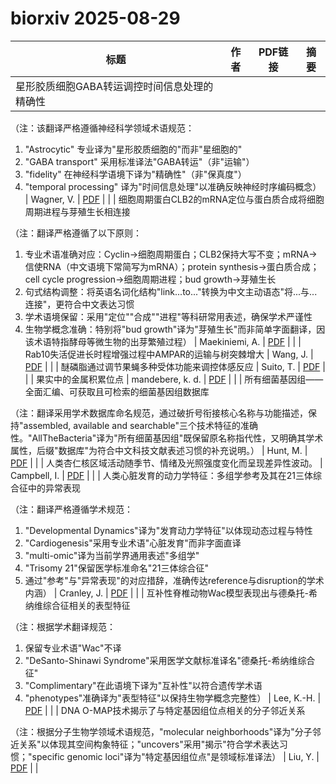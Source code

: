 # biorxiv 2025-08-29

| 标题 | 作者 | PDF链接 |  摘要 |
|------|------|--------|------|
| 星形胶质细胞GABA转运调控时间信息处理的精确性

（注：该翻译严格遵循神经科学领域术语规范：
1. "Astrocytic" 专业译为"星形胶质细胞的"而非"星细胞的"
2. "GABA transport" 采用标准译法"GABA转运"（非"运输"）
3. "fidelity" 在神经科学语境下译为"精确性"（非"保真度"）
4. "temporal processing" 译为"时间信息处理"以准确反映神经时序编码概念） | Wagner, V. | [PDF](https://doi.org/10.1101/2022.02.08.479618) |  |
| 细胞周期蛋白CLB2的mRNA定位与蛋白质合成将细胞周期进程与芽殖生长相连接

（注：翻译严格遵循了以下原则：
1. 专业术语准确对应：Cyclin→细胞周期蛋白；CLB2保持大写不变；mRNA→信使RNA（中文语境下常简写为mRNA）；protein synthesis→蛋白质合成；cell cycle progression→细胞周期进程；bud growth→芽殖生长
2. 句式结构调整：将英语名词化结构"link...to..."转换为中文主动语态"将...与...连接"，更符合中文表达习惯
3. 学术语境保留：采用"定位""合成""进程"等科研常用表述，确保学术严谨性
4. 生物学概念准确：特别将"bud growth"译为"芽殖生长"而非简单字面翻译，因该术语特指酵母等微生物的出芽繁殖过程） | Maekiniemi, A. | [PDF](https://doi.org/10.1101/2022.03.01.481833) |  |
| Rab10失活促进长时程增强过程中AMPAR的运输与树突棘增大 | Wang, J. | [PDF](https://doi.org/10.1101/2022.05.17.492345) |  |
| 醚磷脂通过调节果蝇多种受体功能来调控体感反应 | Suito, T. | [PDF](https://doi.org/10.1101/2023.09.12.556286) |  |
| 果实中的金属积累位点 | mandebere, k. d. | [PDF](https://doi.org/10.1101/2023.12.12.571343) |  |
| 所有细菌基因组——全面汇编、可获取且可检索的细菌基因组数据库

（注：翻译采用学术数据库命名规范，通过破折号衔接核心名称与功能描述，保持"assembled, available and searchable"三个技术特征的准确性。"AllTheBacteria"译为"所有细菌基因组"既保留原名称指代性，又明确其学术属性，后缀"数据库"为符合中文科技文献表述习惯的补充说明。） | Hunt, M. | [PDF](https://doi.org/10.1101/2024.03.08.584059) |  |
| 人类杏仁核区域活动随季节、情绪及光照强度变化而呈现差异性波动。 | Campbell, I. | [PDF](https://doi.org/10.1101/2024.04.25.591085) |  |
| 人类心脏发育的动力学特征：多组学参考及其在21三体综合征中的异常表现

（注：翻译严格遵循学术规范：
1. "Developmental Dynamics"译为"发育动力学特征"以体现动态过程与特性
2. "Cardiogenesis"采用专业术语"心脏发育"而非字面直译
3. "multi-omic"译为当前学界通用表述"多组学"
4. "Trisomy 21"保留医学标准命名"21三体综合征"
5. 通过"参考"与"异常表现"的对应措辞，准确传达reference与disruption的学术内涵） | Cranley, J. | [PDF](https://doi.org/10.1101/2024.04.29.591736) |  |
| 互补性脊椎动物Wac模型表现出与德桑托-希纳维综合征相关的表型特征

（注：根据学术翻译规范：
1. 保留专业术语"Wac"不译
2. "DeSanto-Shinawi Syndrome"采用医学文献标准译名"德桑托-希纳维综合征"
3. "Complimentary"在此语境下译为"互补性"以符合遗传学术语
4. "phenotypes"准确译为"表型特征"以保持生物学概念完整性） | Lee, K.-H. | [PDF](https://doi.org/10.1101/2024.05.26.595966) |  |
| DNA O-MAP技术揭示了与特定基因组位点相关的分子邻近关系

（注：根据分子生物学领域术语规范，"molecular neighborhoods"译为"分子邻近关系"以体现其空间构象特征；"uncovers"采用"揭示"符合学术表达习惯；"specific genomic loci"译为"特定基因组位点"是领域标准译法） | Liu, Y. | [PDF](https://doi.org/10.1101/2024.07.24.604987) |  |
